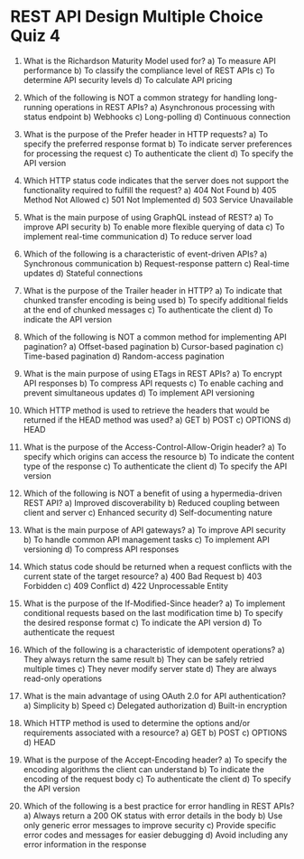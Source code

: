 # REST API Design Multiple Choice Quiz 4

1. What is the Richardson Maturity Model used for?
   a) To measure API performance
   b) To classify the compliance level of REST APIs
   c) To determine API security levels
   d) To calculate API pricing

2. Which of the following is NOT a common strategy for handling long-running operations in REST APIs?
   a) Asynchronous processing with status endpoint
   b) Webhooks
   c) Long-polling
   d) Continuous connection

3. What is the purpose of the Prefer header in HTTP requests?
   a) To specify the preferred response format
   b) To indicate server preferences for processing the request
   c) To authenticate the client
   d) To specify the API version

4. Which HTTP status code indicates that the server does not support the functionality required to fulfill the request?
   a) 404 Not Found
   b) 405 Method Not Allowed
   c) 501 Not Implemented
   d) 503 Service Unavailable

5. What is the main purpose of using GraphQL instead of REST?
   a) To improve API security
   b) To enable more flexible querying of data
   c) To implement real-time communication
   d) To reduce server load

6. Which of the following is a characteristic of event-driven APIs?
   a) Synchronous communication
   b) Request-response pattern
   c) Real-time updates
   d) Stateful connections

7. What is the purpose of the Trailer header in HTTP?
   a) To indicate that chunked transfer encoding is being used
   b) To specify additional fields at the end of chunked messages
   c) To authenticate the client
   d) To indicate the API version

8. Which of the following is NOT a common method for implementing API pagination?
   a) Offset-based pagination
   b) Cursor-based pagination
   c) Time-based pagination
   d) Random-access pagination

9. What is the main purpose of using ETags in REST APIs?
   a) To encrypt API responses
   b) To compress API requests
   c) To enable caching and prevent simultaneous updates
   d) To implement API versioning

10. Which HTTP method is used to retrieve the headers that would be returned if the HEAD method was used?
    a) GET
    b) POST
    c) OPTIONS
    d) HEAD

11. What is the purpose of the Access-Control-Allow-Origin header?
    a) To specify which origins can access the resource
    b) To indicate the content type of the response
    c) To authenticate the client
    d) To specify the API version

12. Which of the following is NOT a benefit of using a hypermedia-driven REST API?
    a) Improved discoverability
    b) Reduced coupling between client and server
    c) Enhanced security
    d) Self-documenting nature

13. What is the main purpose of API gateways?
    a) To improve API security
    b) To handle common API management tasks
    c) To implement API versioning
    d) To compress API responses

14. Which status code should be returned when a request conflicts with the current state of the target resource?
    a) 400 Bad Request
    b) 403 Forbidden
    c) 409 Conflict
    d) 422 Unprocessable Entity

15. What is the purpose of the If-Modified-Since header?
    a) To implement conditional requests based on the last modification time
    b) To specify the desired response format
    c) To indicate the API version
    d) To authenticate the request

16. Which of the following is a characteristic of idempotent operations?
    a) They always return the same result
    b) They can be safely retried multiple times
    c) They never modify server state
    d) They are always read-only operations

17. What is the main advantage of using OAuth 2.0 for API authentication?
    a) Simplicity
    b) Speed
    c) Delegated authorization
    d) Built-in encryption

18. Which HTTP method is used to determine the options and/or requirements associated with a resource?
    a) GET
    b) POST
    c) OPTIONS
    d) HEAD

19. What is the purpose of the Accept-Encoding header?
    a) To specify the encoding algorithms the client can understand
    b) To indicate the encoding of the request body
    c) To authenticate the client
    d) To specify the API version

20. Which of the following is a best practice for error handling in REST APIs?
    a) Always return a 200 OK status with error details in the body
    b) Use only generic error messages to improve security
    c) Provide specific error codes and messages for easier debugging
    d) Avoid including any error information in the response
